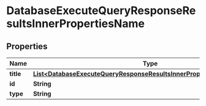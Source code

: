 

# DatabaseExecuteQueryResponseResultsInnerPropertiesName


## Properties

| Name | Type | Description | Notes |
|------------ | ------------- | ------------- | -------------|
|**title** | [**List&lt;DatabaseExecuteQueryResponseResultsInnerPropertiesNameTitleInner&gt;**](DatabaseExecuteQueryResponseResultsInnerPropertiesNameTitleInner.md) |  |  [optional] |
|**id** | **String** |  |  [optional] |
|**type** | **String** |  |  [optional] |



